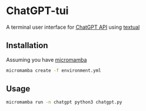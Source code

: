 # ChatGPT-tui

A terminal user interface for [ChatGPT API](https://openai.com/blog/introducing-chatgpt-and-whisper-apis#chat-gpt-api) using [textual](https://github.com/Textualize/textual)

## Installation

Assuming you have [micromamba](https://mamba.readthedocs.io/en/latest/installation.html#automatic-installation)

```bash
micromamba create -f environment.yml
```

## Usage

```bash
micromamba run -n chatgpt python3 chatgpt.py
```
